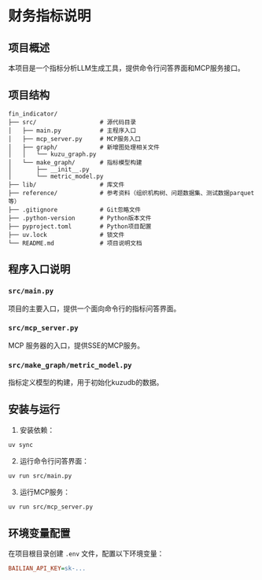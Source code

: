 # 财务指标说明

## 项目概述
本项目是一个指标分析LLM生成工具，提供命令行问答界面和MCP服务接口。

## 项目结构
```plaintext
fin_indicator/
├── src/                  # 源代码目录
│   ├── main.py           # 主程序入口
│   ├── mcp_server.py     # MCP服务入口
│   ├── graph/            # 新增图处理相关文件
│   │   └── kuzu_graph.py
│   └── make_graph/       # 指标模型构建
│       ├── __init__.py
│       └── metric_model.py
├── lib/                  # 库文件
├── reference/            # 参考资料（组织机构树、问题数据集、测试数据parquet等）
├── .gitignore            # Git忽略文件
├── .python-version       # Python版本文件
├── pyproject.toml        # Python项目配置
├── uv.lock               # 锁文件
└── README.md             # 项目说明文档
```

## 程序入口说明
### `src/main.py`
项目的主要入口，提供一个面向命令行的指标问答界面。

### `src/mcp_server.py`
MCP 服务器的入口，提供SSE的MCP服务。

### `src/make_graph/metric_model.py`
指标定义模型的构建，用于初始化kuzudb的数据。

## 安装与运行
1. 安装依赖：
```bash
uv sync
```
2. 运行命令行问答界面：
```bash
uv run src/main.py
```
3. 运行MCP服务：
```bash
uv run src/mcp_server.py
```

## 环境变量配置
在项目根目录创建 `.env` 文件，配置以下环境变量：
```ini
BAILIAN_API_KEY=sk-...
```
